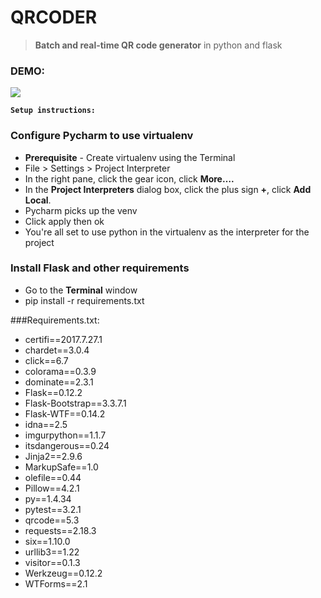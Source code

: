 # QRCODER 

>**Batch and real-time QR code generator** in python and flask


### DEMO:

![](https://raw.githubusercontent.com/mohapsat/qrcoder/master/qrcoder_demo.gif)


**`Setup instructions:`**

### Configure Pycharm to use virtualenv

- **Prerequisite** - Create virtualenv using the Terminal
- File > Settings > Project Interpreter
- In the right pane, click the gear icon, click **More….**
- In the **Project Interpreters** dialog box, click the plus sign **+**, click **Add Local**.
- Pycharm picks up the venv
- Click apply then ok
- You're all set to use python in the virtualenv as the interpreter for the project

### Install Flask and other requirements
- Go to the **Terminal** window
- pip install -r requirements.txt

###Requirements.txt:

- certifi==2017.7.27.1
- chardet==3.0.4
- click==6.7
- colorama==0.3.9
- dominate==2.3.1
- Flask==0.12.2
- Flask-Bootstrap==3.3.7.1
- Flask-WTF==0.14.2
- idna==2.5
- imgurpython==1.1.7
- itsdangerous==0.24
- Jinja2==2.9.6
- MarkupSafe==1.0
- olefile==0.44
- Pillow==4.2.1
- py==1.4.34
- pytest==3.2.1
- qrcode==5.3
- requests==2.18.3
- six==1.10.0
- urllib3==1.22
- visitor==0.1.3
- Werkzeug==0.12.2
- WTForms==2.1
